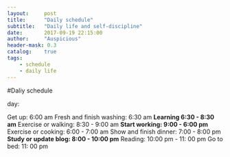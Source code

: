 ```yaml
---
layout:     post
title:      "Daily schedule"
subtitle:   "Daily life and self-discipline"
date:       2017-09-19 22:15:00
author:     "Auspicious"
header-mask: 0.3
catalog:    true
tags:
    - schedule
    - daily life
---
```

#Daliy schedule

day:

Get up: 6:00 am 
Fresh and finish washing: 6:30 am
**Learning 6:30 - 8:30 am**
Exercise or walking: 8:30 - 9:00 am
**Start working: 9:00 - 6:00 pm**
Exercise or cooking: 6:00 - 7:00 am
Show and finish dinner: 7:00 - 8:00 pm
**Study or update blog: 8:00 - 10:00 pm**
Reading: 10:00 pm - 11: 00 pm
Go to bed: 11: 00 pm



 





























































































































































































































































































































